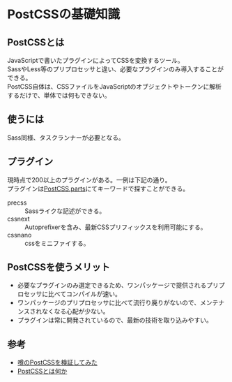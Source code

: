 # PostCSSの基礎知識

## PostCSSとは

JavaScriptで書いたプラグインによってCSSを変換するツール。  
SassやLess等のプリプロセッサと違い、必要なプラグインのみ導入することができる。  
PostCSS自体は、CSSファイルをJavaScriptのオブジェクトやトークンに解析するだけで、単体では何もできない。

## 使うには

Sass同様、タスクランナーが必要となる。

## プラグイン

現時点で200以上のプラグインがある。一例は下記の通り。  
プラグインは[PostCSS.parts](http://postcss.parts/)にてキーワードで探すことができる。

<dl>
<dt>precss</dt>
<dd>Sassライクな記述ができる。</dd>

<dt>cssnext</dt>
<dd>Autoprefixerを含み、最新CSSプリフィックスを利用可能にする。</dd>

<dt>cssnano</dt>
<dd>cssをミニファイする。</dd>
</dl>

## PostCSSを使うメリット

* 必要なプラグインのみ選定できるため、ワンパッケージで提供されるプリプロセッサに比べてコンパイルが速い。
* ワンパッケージのプリプロセッサに比べて流行り廃りがないので、メンテナンスされなくなる心配が少ない。
* プラグインは常に開発されているので、最新の技術を取り込みやすい。

## 参考

* [噂のPostCSSを検証してみた](http://creator.dwango.co.jp/5146.html)
* [PostCSSとは何か](https://speakerdeck.com/jmblog/postcss-tohahe-ka)
